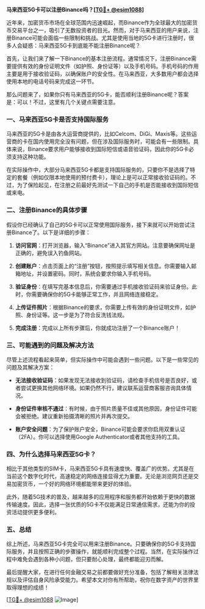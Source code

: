 **马来西亚5G卡可以注册Binance吗？[[TG💪+ @esim1088](https://t.me/s/esim1088)]**

近年来，加密货币市场在全球范围内迅速崛起，而Binance作为全球最大的加密货币交易平台之一，吸引了无数投资者的目光。然而，对于马来西亚的用户来说，注册Binance可能会面临一些限制和挑战。尤其是使用当地的5G卡进行注册时，很多人会疑惑：马来西亚5G卡到底能不能注册Binance呢？

首先，让我们来了解一下Binance的基本注册流程。通常情况下，注册Binance需要提供有效的身份证明文件（如护照、身份证等）以及手机号码。手机号码的作用主要是用于接收验证码，以确保账户的安全性。在马来西亚，大多数用户都会选择使用本地的电话号码来完成这一环节。

那么问题来了，如果你只有马来西亚的5G卡，能否顺利注册Binance呢？答案是：可以！不过，这里有几个关键点需要注意。

### 一、马来西亚5G卡是否支持国际服务

马来西亚的5G卡是由各大运营商提供的，比如Celcom、DiGi、Maxis等。这些运营商的卡在国内使用完全没有问题，但在涉及国际服务时，可能会有一些限制。具体来说，Binance要求用户能够接收到国际短信或语音验证码，因此你的5G卡必须支持这种功能。

在实际操作中，大部分马来西亚5G卡都是支持国际服务的，只要你不是选择了特定的套餐（例如仅限本地使用的预付费卡），理论上是可以正常接收验证码的。不过，为了保险起见，在注册之前最好先测试一下自己的手机是否能接收到国际短信或来电。

### 二、注册Binance的具体步骤

假设你已经确认了自己的5G卡可以正常使用国际服务，接下来就可以开始尝试注册Binance了。以下是详细的步骤：

1. **访问官网**：打开浏览器，输入“Binance”进入其官方网站。注意要确保网址是正确的，避免误入钓鱼网站。
   
2. **创建账户**：点击页面上的“注册”按钮，按照提示填写相关信息。你需要输入邮箱地址，并设置密码。同时，系统会要求你输入手机号码。

3. **验证身份**：在填写完基本信息后，你需要通过手机接收验证码来验证身份。此时，你需要确保你的5G卡能够正常工作，并且网络连接稳定。

4. **上传证件照片**：根据Binance的要求，你需要上传有效的身份证明文件，如护照、身份证等。这一步是为了符合反洗钱法规。

5. **完成注册**：完成以上所有步骤后，你就成功注册了一个Binance账户！

### 三、可能遇到的问题及解决方法

尽管上述流程看起来简单，但实际操作中可能会遇到一些问题。以下是一些常见的问题及其解决方案：

- **无法接收验证码**：如果发现无法接收到验证码，请检查手机信号是否良好，或者尝试更换其他网络环境。如果仍然不行，建议联系运营商客服咨询具体情况。

- **身份证件审核不通过**：有时候，由于照片质量不佳或其他原因，身份证件可能会被拒绝。建议重新拍摄清晰的照片并再次提交。

- **账户安全问题**：为了保护账户安全，Binance可能会要求你启用双重认证（2FA）。你可以选择使用Google Authenticator或者其他支持的工具。

### 四、为什么选择马来西亚5G卡？

相比于其他类型的SIM卡，马来西亚5G卡具有速度快、覆盖广的优势。尤其是在当前这个数字化时代，高速稳定的网络连接显得尤为重要。无论是浏览网页还是交易加密货币，一个好的网络环境都能带来更好的体验。

此外，随着5G技术的普及，越来越多的应用程序和服务都开始依赖于更快的数据传输速度。因此，选择一张优质的5G卡不仅能满足日常通信需求，还能为你的投资活动提供更多便利。

### 五、总结

综上所述，马来西亚5G卡完全可以用来注册Binance。只要确保你的5G卡支持国际服务，并且按照正确的步骤操作，就能顺利完成整个过程。当然，在实际操作过程中难免会遇到各种小问题，但只要耐心处理，最终都能迎刃而解。

最后提醒大家，在进行任何金融交易之前都要做好充分准备，包括了解相关法律法规以及评估自身风险承受能力。希望本文对你有所帮助，祝你在数字资产的世界里取得理想的成绩！

[[TG💪+ @esim1088](https://t.me/s/esim1088) ![Image](https://i.postimg.cc/4NQfJmqS/Snipaste-2025-05-13-00-14-12.png)]